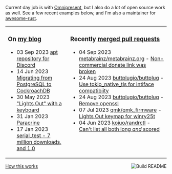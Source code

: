 Current day job is with [Omnipresent](https://www.omnipresent.com/), but I also do a lot of open source work as well. See a few recent examples below, and I'm also a maintainer for [awesome-rust](https://github.com/rust-unofficial/awesome-rust).

<table><tr><td valign="top">

### On [my blog](https://tevps.net/blog)
<!-- blog starts -->
* 03 Sep 2023 [apt repository for Discord](https://tevps.net/blog/2023/09/03/apt-repository-for-discord)
* 14 Jun 2023 [Migrating from PostgreSQL to CockroachDB](https://tevps.net/blog/2023/06/14/migrating-from-postgresql-to-cockroachdb)
* 30 May 2023 ["Lights Out" with a keyboard](https://tevps.net/blog/2023/05/30/lights-out-with-a-keyboard)
* 31 Jan 2023 [Paracrine](https://tevps.net/blog/2023/01/31/paracrine)
* 17 Jan 2023 [serial_test - 7 million downloads, and 1.0](https://tevps.net/blog/2023/01/17/serial_test-7-million-downloads-and-10)
<!-- blog ends -->

</td><td valign="top">

### Recently [merged pull requests](https://github.com/search?o=desc&q=is%3Apr+author%3Apalfrey+-user%3Apalfrey+is%3Amerged+is%3Apublic&s=created&type=Issues)

<!-- prs starts -->
* 04 Sep 2023 [metabrainz/metabrainz.org](https://github.com/metabrainz/metabrainz.org) - [Non-commercial donate link was broken](https://github.com/metabrainz/metabrainz.org/pull/429)
* 24 Aug 2023 [buttplugio/buttplug](https://github.com/buttplugio/buttplug) - [Use tokio_native_tls for intiface compatibiity](https://github.com/buttplugio/buttplug/pull/577)
* 24 Aug 2023 [buttplugio/buttplug](https://github.com/buttplugio/buttplug) - [Remove openssl](https://github.com/buttplugio/buttplug/pull/576)
* 07 Jul 2023 [qmk/qmk_firmware](https://github.com/qmk/qmk_firmware) - [Lights Out keymap for winry25t](https://github.com/qmk/qmk_firmware/pull/20538)
* 04 Jun 2023 [koiuo/randrctl](https://github.com/koiuo/randrctl) - [Can't list all both long _and_ scored](https://github.com/koiuo/randrctl/pull/34)
<!-- prs ends -->

</td></tr></table>

<a href="https://github.com/palfrey/palfrey/actions"><img src="https://github.com/palfrey/palfrey/workflows/Build%20README/badge.svg?branch=main" align="right" alt="Build README"></a> <a href="https://tevps.net/blog/2020/7/11/customising-github-profile-pages/">How this works</a>
